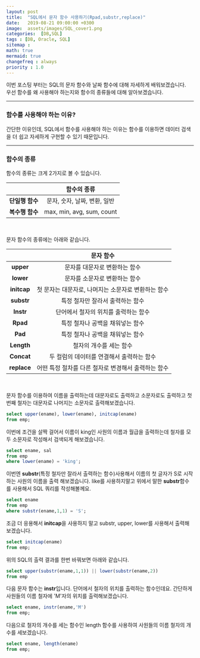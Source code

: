 ```yaml
---
layout: post
title:  "SQL에서 문자 함수 사용하기(Rpad,substr,replace)"
date:   2019-08-21 09:00:00 +0300
image:  assets/images/SQL_cover1.png
categories:  [DB,SQL]
tags : [DB, Oracle, SQL]
sitemap :
math: true
mermaid: true
changefreq : always
priority : 1.0
---
```


이번 포스팅 부터는 SQL의 문자 함수와 날짜 함수에 대해 자세하게 배워보겠습니다.  
우선 함수를 왜 사용해야 하는지와 함수의 종류들에 대해 알아보겠습니다.  

--------

### 함수를 사용해야 하는 이유?  

간단한 이유인데, SQL에서 함수를 사용해야 하는 이유는 함수를 이용하면 데이터 검색을 더 쉽고 자세하게 구현할 수 있기 때문입니다.  

--------


### 함수의 종류  

함수의 종류는 크게 2가지로 볼 수 있습니다.  

|<center></center>|<center>함수의 종류</center>| 
|:--------:|:--------:|
|**단일행 함수**|<center>문자, 숫자, 날짜, 변환, 일반</center>|
|**복수행 함수**|<center>max, min, avg, sum, count</center>|  

<br>

문자 함수의 종류에는 아래와 같습니다.  

|<center></center>|<center>문자 함수 </center>|
|:--------:|:--------:|
|**upper**|문자를 대문자로 변환하는 함수|
|**lower**|문자를 소문자로 변환하는 함수|
|**initcap**|첫 문자는 대문자로, 나머지는 소문자로 변환하는 함수|
|**substr**|특정 철자만 잘라서 출력하는 함수|
|**Instr**|단어에서 철자의 위치를 출력하는 함수|
|**Rpad**|특정 철자나 공백을 채워넣는 함수|
|**Pad**|특정 철자나 공백을 채워넣는 함수|
|**Length**|철자의 개수를 세는 함수|
|**Concat**|두 컬럼의 데이터를 연결해서 출력하는 함수|
|**replace**|어떤 특정 절차를 다른 철자로 변경해서 출력하는 함수|  


<br>


문자 함수를 이용하여 이름을 출력하는데 대문자로도 출력하고 소문자로도 출력하고 첫번째 철자는 대문자로 나머지는 소문자로 출력해보겠습니다. 


```sql
select upper(ename), lower(ename), initcap(ename)
from emp;
```

이번에 조건을 살짝 걸어서 이름이 king인 사원의 이름과 월급을 출력하는데 철자를 모두 소문자로 작성해서 검색되게 해보겠습니다.

```sql
select ename, sal
from emp
where lower(ename) = 'king';
```

이번엔 **substr**(특정 철자만 잘라서 출력하는 함수)사용해서 이름의 첫 글자가 S로 시작하는 사원의 이름을 출력 해보겠습니다. like를 사용하지말고 위에서 말한 **substr**함수를 사용해서 SQL 쿼리를 작성해볼께요.


```sql
select ename
from emp
where substr(ename,1,1) = 'S';
```


조금 더 응용해서 **initcap**을 사용하지 말고 substr, upper, lower를 사용해서 출력해보겠습니다.



```sql
select initcap(ename)
from emp;
```  

위의 SQL의 출력 결과를 한번 바꿔보면 아래와 같습니다.  

```sql
select upper(substr(ename,1,1)) || lower(substr(ename,2))
from emp
```

다음 문자 함수는 **instr**입니다. 단어에서 철자의 위치를 출력하는 함수인데요. 간단하게 사원들의 이름 철자에 'M'자의 위치를 출력해보겠습니다. 

```sql
select ename, instr(ename,'M')
from emp;
``` 


다음으로 철자의 개수를 세는 함수인 length 함수를 사용하여 사원들의 이름 철자의 개수를 세보겠습니다.

```sql
select ename, length(ename)
from emp;
```
